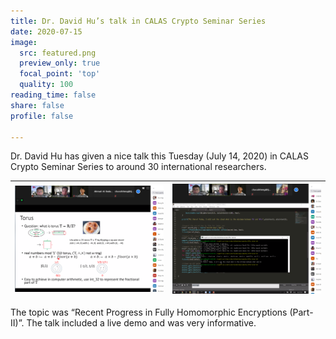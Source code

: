 ```yaml
---
title: Dr. David Hu’s talk in CALAS Crypto Seminar Series
date: 2020-07-15
image:
  src: featured.png
  preview_only: true
  focal_point: 'top'
  quality: 100
reading_time: false
share: false
profile: false

---
```

Dr. David Hu has given a nice talk this Tuesday (July 14, 2020) in CALAS Crypto Seminar Series to around 30 international researchers. 
<!--more-->

| ![](image1.png) | ![](image2.png) |
|-----------------|-----------------|

The topic was “Recent Progress in Fully Homomorphic Encryptions (Part-II)”. The talk included a live demo and was very informative.